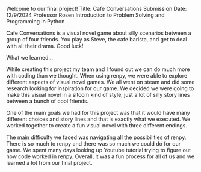 Welcome to our final project!
Title: Cafe Conversations
Submission Date: 12/9/2024
Professor Rosen
Introduction to Problem Solving and Programming in Python

Cafe Conversations is a visual novel game about silly scenarios between a group of four friends. 
You play as Steve, the cafe barista, and get to deal with all their drama.
Good luck!

What we learned...

While creating this project my team and I found out we can do much more with coding than we thought. When using renpy, we were able to explore different aspects of visual novel games. We all went on steam and did some research looking for inspiration for our game. We decided we were going to make this visual novel in a sitcom kind of style, just a lot of silly story lines between a bunch of cool friends. 

One of the main goals we had for this project was that it would have many different choices and story lines and that is exactly what we executed. We worked together to create a fun visual novel with three different endings. 

The main difficulty we faced was navigating all the possibilities of renpy. There is so much to renpy and there was so much we could do for our game. We spent many days looking up Youtube tutorial trying to figure out how code worked in renpy. Overall, it was a fun process for all of us and we learned a lot from our final project. 
